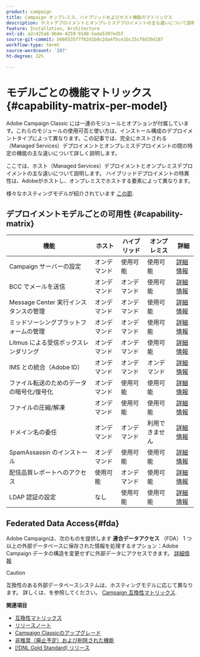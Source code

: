 ```yaml
---
product: campaign
title: Campaign オンプレミス、ハイブリッドおよびホスト機能のマトリックス
description: ホストデプロイメントとオンプレミスデプロイメントの主な違いについて説明します
feature: Installation, Architecture
exl-id: a2c425a8-9bde-4259-9140-5ada5397ed5f
source-git-commit: b666535f7f82d1b8c2da4fbce1bc25cf8d39d187
workflow-type: tm+mt
source-wordcount: '287'
ht-degree: 32%

---
```


# モデルごとの機能マトリックス{#capability-matrix-per-model}



Adobe Campaign Classic には一連のモジュールとオプションが付属しています。これらのモジュールの使用可否と使い方は、インストール構成のデプロイメントタイプによって異なります。この記事では、完全にホストされる（Managed Services）デプロイメントとオンプレミスデプロイメントの間の特定の機能の主な違いについて詳しく説明します。

ここでは、ホスト（Managed Services）デプロイメントとオンプレミスデプロイメントの主な違いについて説明します。 ハイブリッドデプロイメントの特異性は、Adobeがホストし、オンプレミスでホストする要素によって異なります。

様々なホスティングモデルが紹介されています [この節](../../installation/using/hosting-models.md).

## デプロイメントモデルごとの可用性 {#capability-matrix}

| 機能 | ホスト | ハイブリッド | オンプレミス | 詳細 |
|-----------------------------------------------|------------------|-----------|---------------|-----------------------------------------------------------------------------------------------------------------------------------------------------------------------------------------------------------------------|
| Campaign サーバーの設定 | オンデマンド | 使用可能 | 使用可能 | [詳細情報](../../installation/using/the-server-configuration-file.md) |
| BCC でメールを送信 | オンデマンド | オンデマンド | 使用可能 | [詳細情報](../../installation/using/email-archiving.md) |
| Message Center 実行インスタンスの管理 | オンデマンド | オンデマンド | 使用可能 | [詳細情報](../../message-center/using/about-transactional-messaging.md) |
| ミッドソーシングプラットフォームの管理 | オンデマンド | オンデマンド | 使用可能 | [詳細情報](../../installation/using/mid-sourcing-server.md) |
| Litmus による受信ボックスレンダリング | オンデマンド | オンデマンド | 使用可能 | [詳細情報](../../delivery/using/inbox-rendering.md) |
| IMS との統合（Adobe ID） | オンデマンド | オンデマンド | オンデマンド | [詳細情報](../../integrations/using/about-adobe-id.md) |
| ファイル転送のためのデータの暗号化/復号化 | オンデマンド | 使用可能 | 使用可能 | [詳細情報](../../platform/using/unzip-decrypt.md) |
| ファイルの圧縮/解凍 | オンデマンド | 使用可能 | 使用可能 | [詳細情報](../../platform/using/unzip-decrypt.md) |
| ドメイン名の委任 | オンデマンド | オンデマンド | 利用できません | [詳細情報](https://experienceleague.adobe.com/docs/control-panel/using/subdomains-and-certificates/setting-up-new-subdomain.html?lang=ja) |
| SpamAssassin のインストール | オンデマンド | 使用可能 | 使用可能 | [詳細情報](../../delivery/using/spamassassin.md) |
| 配信品質レポートへのアクセス | 使用可能 | オンデマンド | 使用可能 | [詳細情報](../../delivery/using/monitoring-deliverability.md) |
| LDAP 認証の設定 | なし | 使用可能 | 使用可能 | [詳細情報](../../installation/using/connecting-through-ldap.md) |


## Federated Data Access{#fda}

Adobe Campaignは、次のものを提供します **連合データアクセス** （FDA） 1 つ以上の外部データベースに保存された情報を処理するオプション：Adobe Campaign データの構造を変更せずに外部データにアクセスできます。 [詳細情報](../../installation/using/about-fda.md)

>[!CAUTION]
>
>互換性のある外部データベースシステムは、ホスティングモデルに応じて異なります。 詳しくは、を参照してください。 [Campaign 互換性マトリックス](../../rn/using/compatibility-matrix.md).
>

**関連項目**

* [互換性マトリックス](../../rn/using/compatibility-matrix.md)
* [リリースノート](../../rn/using/latest-release.md)
* [Campaign Classicのアップグレード](../../rn/using/rn-overview.md)
* [非推奨（廃止予定）および削除された機能](../../rn/using/deprecated-features.md)
* [[!DNL Gold Standard] リリース](../../rn/using/gold-standard.md)
